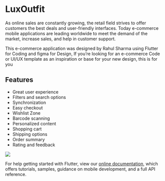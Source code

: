 # LuxOutfit
As online sales are constantly growing, the retail field strives to offer customers the best deals and user-friendly interfaces. Today e-commerce mobile applications are leading worldwide to meet the demand of the market, increase sales, and help in customer support.

This e-commerce application was designed by Rahul Sharma using Flutter for Coding and figma for Design, If you’re looking for an e-commerce Code or UI/UX template as an inspiration or base for your new design, this is for you

## Features
- Great user experience
- Filters and search options
- Synchronization
- Easy checkout
- Wishlist Zone
- Barcode scanning
- Personalized content
- Shopping cart
- Shipping options
- Order summary
- Rating and feedback

![](https://lh3.googleusercontent.com/7bWJ2Gjf1D5sWf0akc_6mjCL-eMVhD0Gn0_UhrD2aaz2FLKhB0DDwuzNivdX8mXmN4yxsvmArSjnD1rPTIW-I0oBvU63VS36_d4mAbx9wdPR2mVZ6gtkAn0az9RHNtStgHKFTSiieJKCw3fkiA_pJ_wXnS5sI_ErwGUZMtfPd-FWRM-XeJmjf6Ou7p6erDFsp5dPyUKdQ15dd9fIpyXm2xC63MifSyxcFIpbPBycpSUsrTEZpAgc2cKhXKoaIPMOCvUwP3AUhwc3YiDEH-Sk2tfDjpkpPrf9lvBLslKh3u4ZpmfxldNQWdJDV-OyBEF1TpWzWHjeP1HDYe0C3hC0lIV7WuW6GBVJIy97qQs8fYwDfewSF97N27ChJZDqzN9tGFZJiLD0zWpT3DBbyfueSdDQ_jmGv6PbJiyCJmOHC1I7jYqHxqDwUOaaLd5Fc3ZH4XEDyUbxMGUV1jrVxMx_vOnPLh_8ySOOfxB_NG3HSvld-_6PbR94Ofny2t4bU0eNj2_MZqaIUXffn2L7F76ut5TiQQ6yuXed1QnL64yko3Ws6H6Tp6p0iwUVQL_P73prbJnu3TSj4sN1bbn8OqVngPupPPDaxK3uecOet0_ih7K2oZRxIAyDPGamaPMlUvWsNZwcG557EHzaiXaOhnCKeogM7oz5JhPxdHGhctKpATO4_J2v0_OPMlMKSSyCbSN3tN3wt3KZCWKfse-q3AItbjk=w1488-h893-no?authuser=1)

For help getting started with Flutter, view our
[online documentation](https://flutter.dev/docs), which offers tutorials,
samples, guidance on mobile development, and a full API reference.
